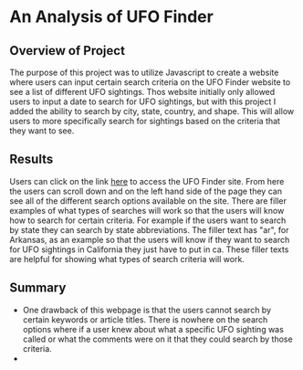 # An Analysis of UFO Finder

## Overview of Project
The purpose of this project was to utilize Javascript to create a website where users can input certain search criteria on the UFO Finder website to see a list of different UFO sightings. Thos website initially only allowed users to input a date to search for UFO sightings, but with this project I added the ability to search by city, state, country, and shape. This will allow users to more specifically search for sightings based on the criteria that they want to see. 

## Results
Users can click on the link [here](file:///Users/joshmerenstein/Desktop/Class/UFOs/index.html) to access the UFO Finder site. From here the users can scroll down and on the left hand side of the page they can see all of the different search options available on the site. There are filler examples of what types of searches will work so that the users will know how to search for certain criteria. For example if the users want to search by state they can search by state abbreviations. The filler text has "ar", for Arkansas, as an example so that the users will know if they want to search for UFO sightings in California they just have to put in ca. These filler texts are helpful for showing what types of search criteria will work.

## Summary
- One drawback of this webpage is that the users cannot search by certain keywords or article titles. There is nowhere on the search options where if a user knew about what a specific UFO sighting was called or what the comments were on it that they could search by those criteria.
- 
